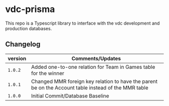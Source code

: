# vdc-prisma
This repo is a Typescript library to interface with the vdc development and production databases.

## Changelog
| version | Comments/Updates |
| - | - |
| `1.0.2` | Added one-to-one relation for Team in Games table for the winner |
| `1.0.1` | Changed MMR foreign key relation to have the parent be on the Account table instead of the MMR table |
| `1.0.0` | Initial Commit/Database Baseline |